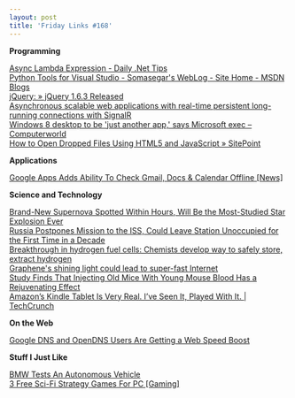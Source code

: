```yaml
---
layout: post
title: 'Friday Links #168'
---
```

**Programming**

[Async Lambda Expression - Daily .Net Tips](http://dailydotnettips.com/2011/08/26/async-lambda-expression/)   
[Python Tools for Visual Studio - Somasegar's WebLog - Site Home - MSDN Blogs](http://blogs.msdn.com/b/somasegar/archive/2011/08/29/python-tools-for-visual-studio.aspx)   
[jQuery: » jQuery 1.6.3 Released](http://blog.jquery.com/2011/09/01/jquery-1-6-3-released/?utm_source=javascriptweekly&utm_medium=email)   
[Asynchronous scalable web applications with real-time persistent long-running connections with SignalR](http://feedproxy.google.com/~r/ScottHanselman/~3/LAMDcMD5Yfw/AsynchronousScalableWebApplicationsWithRealtimePersistentLongrunningConnectionsWithSignalR.aspx)   
[Windows 8 desktop to be 'just another app,' says Microsoft exec – Computerworld](http://www.computerworld.com/s/article/9219680/Windows_8_desktop_to_be_just_another_app_says_Microsoft_exec)   
[How to Open Dropped Files Using HTML5 and JavaScript » SitePoint](http://www.sitepoint.com/html5-javascript-open-dropped-files/)

**Applications**

[Google Apps Adds Ability To Check Gmail, Docs & Calendar Offline [News]](http://feedproxy.google.com/~r/Makeuseof/~3/qyo-St5oGlI/)

**Science and Technology**

[Brand-New Supernova Spotted Within Hours, Will Be the Most-Studied Star Explosion Ever](http://www.popsci.com/science/article/2011-08/brand-new-supernova-big-dipper-will-be-most-studied-star-explosion-ever)   
[Russia Postpones Mission to the ISS, Could Leave Station Unoccupied for the First Time in a Decade](http://www.popsci.com/technology/article/2011-08/russia-postpones-next-mission-iss-could-leave-it-unmanned)   
[Breakthrough in hydrogen fuel cells: Chemists develop way to safely store, extract hydrogen](http://www.sciencedaily.com/releases/2011/08/110830151234.htm)   
[Graphene's shining light could lead to super-fast Internet](http://www.sciencedaily.com/releases/2011/08/110830144505.htm)   
[Study Finds That Injecting Old Mice With Young Mouse Blood Has a Rejuvenating Effect](http://www.popsci.com/science/article/2011-09/study-finds-injecting-old-mice-young-mouse-blood-has-rejuvenation-effect)   
[Amazon’s Kindle Tablet Is Very Real. I’ve Seen It, Played With It. | TechCrunch](http://techcrunch.com/2011/09/02/amazon-kindle-tablet/)

**On the Web**

[Google DNS and OpenDNS Users Are Getting a Web Speed Boost](http://lifehacker.com/5835775/google-dns-and-opendns-users-are-getting-a-web-speed-boost)

**Stuff I Just Like**

[BMW Tests An Autonomous Vehicle](http://www.wired.com/autopia/2011/08/bmw-tests-an-autonomous-vehicle/)   
[3 Free Sci-Fi Strategy Games For PC [Gaming]](http://feedproxy.google.com/~r/Makeuseof/~3/U20DIGzjmqs/)
